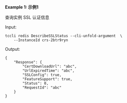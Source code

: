 **Example 1: 示例1**

查询实例 SSL 认证信息

Input: 

```
tccli redis DescribeSSLStatus --cli-unfold-argument  \
    --InstanceId crs-2btr9ryn
```

Output: 
```
{
    "Response": {
        "CertDownloadUrl": "abc",
        "UrlExpiredTime": "abc",
        "SSLConfig": true,
        "FeatureSupport": true,
        "Status": 0,
        "RequestId": "abc"
    }
}
```

